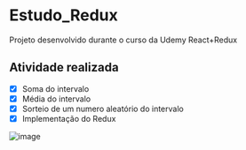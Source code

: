 # Estudo_Redux
Projeto desenvolvido durante o curso da Udemy React+Redux

## Atividade realizada
- [X] Soma do intervalo
- [X] Média do intervalo
- [X] Sorteio de um numero aleatório do intervalo
- [X] Implementação do Redux

![image](https://user-images.githubusercontent.com/39415559/221202134-9ec8fbfe-f3a7-439a-875d-02c85369ff81.png)

